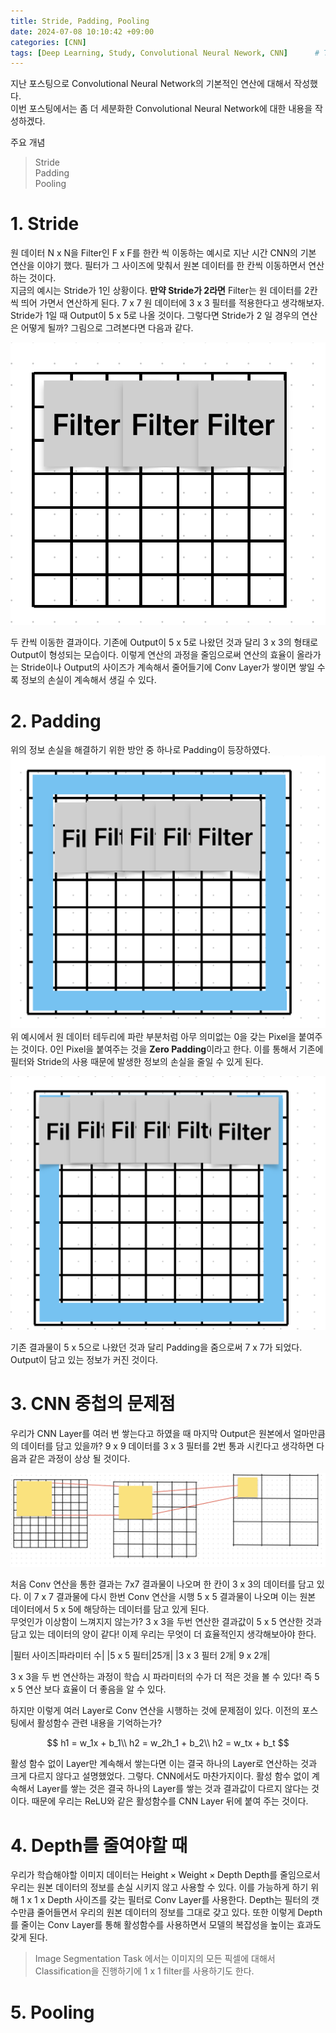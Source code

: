 ```yaml
---
title: Stride, Padding, Pooling
date: 2024-07-08 10:10:42 +09:00
categories: [CNN]
tags: [Deep Learning, Study, Convolutional Neural Nework, CNN]		# TAG는 반드시 소문자로 이루어져야함!
---
```


지난 포스팅으로 Convolutional Neural Network의 기본적인 연산에 대해서 작성했다.     
이번 포스팅에서는 좀 더 세분화한 Convolutional Neural Network에 대한 내용을 작성하겠다.

<p aling = center>주요 개념</p>

> Stride    
> Padding    
> Pooling    


# 1. Stride
원 데이터 N x N을 Filter인 F x F를 한칸 씩 이동하는 예시로 지난 시간 CNN의 기본 연산을 이야기 했다. 필터가 그 사이즈에 맞춰서 원본 데이터를 한 칸씩 이동하면서 연산하는 것이다.    
지금의 예시는 Stride가 1인 상황이다. **만약 Stride가 2라면** Filter는 원 데이터를 2칸씩 띄어 가면서 연산하게 된다.
7 x 7 원 데이터에 3 x 3 필터를 적용한다고 생각해보자. Stride가 1일 때 Output이 5 x 5로 나올 것이다. 그렇다면 Stride가 2 일 경우의 연산은 어떻게 될까?
그림으로 그려본다면 다음과 같다.

![Stride](../assets/img/CNN/Stride.png)

두 칸씩 이동한 결과이다. 기존에 Output이 5 x 5로 나왔던 것과 달리 3 x 3의 형태로 Output이 형성되는 모습이다.
이렇게 연산의 과정을 줄임으로써 연산의 효율이 올라가는 Stride이나 Output의 사이즈가 계속해서 줄어들기에 Conv Layer가 쌓이면 쌓일 수록 정보의 손실이 계속해서 생길 수 있다.

# 2. Padding
위의 정보 손실을 해결하기 위한 방안 중 하나로 Padding이 등장하였다.
![Padding](../assets/img/CNN/padding.png)
위 예시에서 원 데이터 테두리에 파란 부분처럼 아무 의미없는 0을 갖는 Pixel을 붙여주는 것이다. 0인 Pixel을 붙여주는 것을 **Zero Padding**이라고 한다. 이를 통해서 기존에 필터와 Stride의 사용 때문에 발생한 정보의 손실을 줄일 수 있게 된다.

![Padding_1](../assets/img/CNN/zeroPadding.png)

기존 결과물이 5 x 5으로 나왔던 것과 달리 Padding을 줌으로써 7 x 7가 되었다. Output이 담고 있는 정보가 커진 것이다.


# 3. CNN 중첩의 문제점
우리가 CNN Layer를 여러 번 쌓는다고 하였을 때 마지막 Output은 원본에서 얼마만큼의 데이터를 담고 있을까? 
9 x 9 데이터를 3 x 3 필터를 2번 통과 시킨다고 생각하면 다음과 같은 과정이 상상 될 것이다.

![중첩](../assets/img/CNN/중첩.png)

처음 Conv 연산을 통한 결과는 7x7 결과물이 나오며 한 칸이 3 x 3의 데이터를 담고 있다. 이  7 x 7 결과물에 다시 한번 Conv 연산을 시행 5 x 5 결과물이 나오며 이는 원본 데이터에서 5 x 5에 해당하는 데이터를 담고 있게 된다.    
무엇인가 이상함이 느껴지지 않는가? 3 x 3을 두번 연산한 결과값이 5 x 5 연산한 것과 담고 있는 데이터의 양이 같다! 이제 우리는 무엇이 더 효율적인지 생각해보아야 한다.

|필터 사이즈|파라미터 수|
|5 x 5 필터|25개|
|3 x 3 필터 2개| 9 x 2개|

3 x 3을 두 번 연산하는 과정이 학습 시 파라미터의 수가 더 적은 것을 볼 수 있다! 즉 5 x 5 연산 보다 효율이 더 좋음을 알 수 있다.

하지만 이렇게 여러 Layer로 Conv 연산을 시행하는 것에 문제점이 있다. 이전의 포스팅에서 활성함수 관련 내용을 기억하는가?

$$
h1 = w_1x + b_1\\
h2 = w_2h_1 + b_2\\
h2 = w_tx + b_t
$$

활성 함수 없이 Layer만 계속해서 쌓는다면 이는 결국 하나의 Layer로 연산하는 것과 크게 다르지 않다고 설명했었다. 그렇다. CNN에서도 마찬가지이다. 활성 함수 없이 계속해서 Layer를 쌓는 것은 결국 하나의 Layer를 쌓는 것과 결과값이 다르지 않다는 것이다. 때문에 우리는 ReLU와 같은 활성함수를 CNN Layer 뒤에 붙여 주는 것이다.

# 4. Depth를 줄여야할 때
우리가 학습해야할 이미지 데이터는 $\text{Height} \times \text{Weight} \times \text{Depth}$ Depth를 줄임으로서 우리는 원본 데이터의 정보를 손실 시키지 않고 사용할 수 있다. 이를 가능하게 하기 위해 1 x 1 x $\text{Depth}$ 사이즈를 갖는 필터로 Conv Layer를 사용한다. Depth는 필터의 갯수만큼 줄어들면서 우리의 원본 데이터의 정보를 그대로 갖고 있다. 또한 이렇게 Depth를 줄이는 Conv Layer를 통해 활성함수를 사용하면서 모델의 복잡성을 높이는 효과도 갖게 된다.    
> Image Segmentation Task 에서는 이미지의 모든 픽셀에 대해서 Classification을 진행하기에 1 x 1 filter를 사용하기도 한다.

# 5. Pooling
